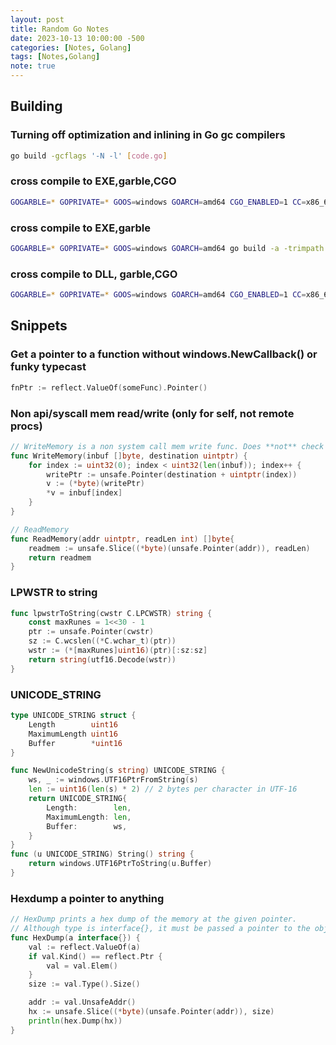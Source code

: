 ```yaml
---
layout: post
title: Random Go Notes
date: 2023-10-13 10:00:00 -500
categories: [Notes, Golang]
tags: [Notes,Golang]
note: true
---
```



## Building

### Turning off optimization and inlining in Go gc compilers
```bash
go build -gcflags '-N -l' [code.go]
```

### cross compile to EXE,garble,CGO
```bash
GOGARBLE=* GOPRIVATE=* GOOS=windows GOARCH=amd64 CGO_ENABLED=1 CC=x86_64-w64-mingw32-gcc CXX=x86_64-w64-mingw32-g++ go build -a -trimpath -buildvcs=false -ldflags -s -w -buildid= -H=windowsgui "-extldflags=-s -W -w" -o [outfile.exe]
```
### cross compile to EXE,garble
```bash
GOGARBLE=* GOPRIVATE=* GOOS=windows GOARCH=amd64 go build -a -trimpath -buildvcs=false -ldflags -s -w -buildid= -H=windowsgui "-extldflags=-s -W -w" -o [outfile.exe]
```
### cross compile to DLL, garble,CGO
```bash
GOGARBLE=* GOPRIVATE=* GOOS=windows GOARCH=amd64 CGO_ENABLED=1 CC=x86_64-w64-mingw32-gcc CXX=x86_64-w64-mingw32-g++ go build -buildmode=c-shared -a -trimpath -buildvcs=false -ldflags -s -w -buildid= -H=windowsgui "-extldflags=-s -W -w" -o [outfile.dll]
```

## Snippets

### Get a pointer to a function without windows.NewCallback() or funky typecast
```go
fnPtr := reflect.ValueOf(someFunc).Pointer()
```

### Non api/syscall mem read/write (only for self, not remote procs)
```go
// WriteMemory is a non system call mem write func. Does **not** check permissions, may cause panic if memory is not writable etc. https://github.com/timwhitez/Doge-Misc/blob/main/writeMem.go
func WriteMemory(inbuf []byte, destination uintptr) {
	for index := uint32(0); index < uint32(len(inbuf)); index++ {
		writePtr := unsafe.Pointer(destination + uintptr(index))
		v := (*byte)(writePtr)
		*v = inbuf[index]
	}
}

// ReadMemory
func ReadMemory(addr uintptr, readLen int) []byte{
	readmem := unsafe.Slice((*byte)(unsafe.Pointer(addr)), readLen)
    return readmem
}
```

### LPWSTR to string
```go
func lpwstrToString(cwstr C.LPCWSTR) string {
	const maxRunes = 1<<30 - 1
	ptr := unsafe.Pointer(cwstr)
	sz := C.wcslen((*C.wchar_t)(ptr))
	wstr := (*[maxRunes]uint16)(ptr)[:sz:sz]
	return string(utf16.Decode(wstr))
}
```

### UNICODE_STRING 
```go
type UNICODE_STRING struct {
	Length        uint16
	MaximumLength uint16
	Buffer        *uint16
}

func NewUnicodeString(s string) UNICODE_STRING {
	ws, _ := windows.UTF16PtrFromString(s)
	len := uint16(len(s) * 2) // 2 bytes per character in UTF-16
	return UNICODE_STRING{
		Length:        len,
		MaximumLength: len,
		Buffer:        ws,
	}
}
func (u UNICODE_STRING) String() string {
	return windows.UTF16PtrToString(u.Buffer)
}
```                            

### Hexdump a pointer to anything
```go
// HexDump prints a hex dump of the memory at the given pointer. 
// Although type is interface{}, it must be passed a pointer to the object. HexDump(&someVar)
func HexDump(a interface{}) {
	val := reflect.ValueOf(a)
	if val.Kind() == reflect.Ptr {
		val = val.Elem()
	}
	size := val.Type().Size()

	addr := val.UnsafeAddr()
	hx := unsafe.Slice((*byte)(unsafe.Pointer(addr)), size)
	println(hex.Dump(hx))
}
```